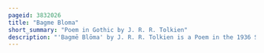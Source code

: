 ```yaml
---
pageid: 3832026
title: "Bagme Bloma"
short_summary: "Poem in Gothic by J. R. R. Tolkien"
description: "'Bagmē Blōma' by J. R. R. Tolkien is a Poem in the 1936 Songs for the Philologists, and the only one ever written in the Gothic Language. It was to be sung with the Tune of o lazy Sheep! '. Scholars have found the Poem Beautiful and debated its Interpretation. Tom Shippey proposed that the Birch tree, praised in the poem, symbolises the 'B' scheme of English teaching, namely Tolkien's own subject, philology. Verlyn Flieger doubted the Connection, writing that the Birch played a significant emotional Role in Smith of Wootton Major, as in the Poem, and that this was only diminished by seeking a further Interpretation."
---
```

